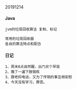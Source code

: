 20191214

#### Java
```
jvm的垃圾回收算法 复制、标记

常用的垃圾回收器
各自的算法特点和配合

```


#### 日记
```
1、周末8点自然醒，出门买个早饭
2、撸了一遍下肢锻炼
3、跟老妈电话，又为了传销的事互相安慰
4、今天没有学习，罪恶。
```